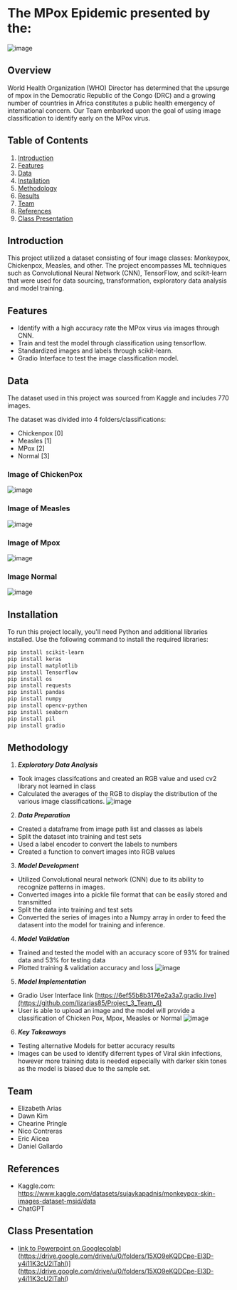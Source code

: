 # The MPox Epidemic presented by the:
![image](https://github.com/user-attachments/assets/ce382959-92b4-4fa9-a641-f2fda0a4916a)


## Overview

World Health Organization (WHO) Director has determined that the upsurge of mpox in the Democratic Republic of the Congo (DRC) and a growing number of countries in Africa constitutes a public health emergency of international concern. Our Team embarked upon the goal of using image classification to identify early on the MPox virus. 

## Table of Contents

1. [Introduction](#introduction)
2. [Features](#features)
3. [Data](#data)
4. [Installation](#installation)
5. [Methodology](#methodology)
6. [Results](#results)
7. [Team](#team)
8. [References](#references)
9. [Class Presentation](#class)

## Introduction

This project utilized a dataset consisting of four image classes: Monkeypox, Chickenpox, Measles, and other. The project encompasses ML techniques such as Convolutional Neural Network (CNN), TensorFlow, and scikit-learn
that were used for data sourcing, transformation, exploratory data analysis and model training.

## Features

- Identify with a high accuracy rate the MPox virus via images through CNN.
- Train and test the model through classification using tensorflow.
- Standardized images and labels through scikit-learn.
- Gradio Interface to test the image classification model.

## Data

The dataset used in this project was sourced from Kaggle and includes 770 images.

The dataset was divided into 4 folders/classifications:

- Chickenpox [0]
- Measles [1]
- MPox [2]
- Normal [3]

### Image of ChickenPox
![image](https://github.com/user-attachments/assets/f8b362a4-9421-44e3-ab6e-e32fba740845)


### Image of Measles
![image](https://github.com/user-attachments/assets/8ff36fc1-9eed-4188-9b48-fde9f1cffea4)

### Image of Mpox
![image](https://github.com/user-attachments/assets/fd9663eb-bb25-4bf4-a0b1-a3126c096fb8)

### Image Normal
![image](https://github.com/user-attachments/assets/422843aa-fa4c-4537-85f7-ec18b17d2623)

## Installation

To run this project locally, you'll need Python and additional libraries installed. Use the following command to install the required libraries:

```bash
pip install scikit-learn
pip install keras
pip install matplotlib
pip install Tensorflow
pip install os
pip install requests
pip install pandas
pip install numpy
pip install opencv-python
pip install seaborn
pip install pil
pip install gradio
```

## Methodology 

1. ***Exploratory Data Analysis***  
* Took images classifcations and created an RGB value and used cv2 library not learned in class
* Calculated the averages of the RGB to display the distribution of the various image classifications.
 ![image](https://github.com/user-attachments/assets/6d10fa7b-6096-43e5-b5ec-75695300bb10)

  
2. ***Data Preparation***  
* Created a dataframe from image path list and classes as labels  
* Split the dataset into training and test sets
* Used a label encoder to convert the labels to numbers
* Created a function to convert images into RGB values

3. ***Model Development***
* Utilized Convolutional neural network (CNN) due to its ability to recognize patterns in images.
* Converted images into a pickle file format that can be easily stored and transmitted
* Split the data into training and test sets
* Converted the series of images into a Numpy array in order to feed the datasent into the model for training and inference.


4. ***Model Validation***
* Trained and tested the model with an accuracy score of 93% for trained data and 53% for testing data
* Plotted training & validation accuracy and loss
![image](https://github.com/user-attachments/assets/f67e7f8a-9a93-4b6b-8551-317f07d2bd4a)


5.  ***Model Implementation***
* Gradio User Interface link [https://6ef55b8b3176e2a3a7.gradio.live](https://github.com/lizarias85/Project_3_Team_4)
* User is able to upload an image and the model will provide a classification of Chicken Pox, Mpox, Measles or Normal
  ![image](https://github.com/user-attachments/assets/8bf34850-605a-45ac-92ff-1f6bfbdd6856)


6.  ***Key Takeaways***
* Testing alternative Models for better accuracy results
* Images can be used to identify diferrent types of Viral skin infections, however more training data is needed especially with darker skin tones as the model is biased due to the sample set.

## Team

- Elizabeth Arias
- Dawn Kim
- Chearine Pringle
- Nico Contreras
- Eric Alicea
- Daniel Gallardo
  
## References

- Kaggle.com: https://www.kaggle.com/datasets/sujaykapadnis/monkeypox-skin-images-dataset-msid/data
- ChatGPT
  
## Class Presentation
- [link to Powerpoint on Googlecolab]([https://docs.google.com/presentation/d/1W_JQiCiDouNFOa--RUsmTu8Y6nX2NVHU/edit#slide=id.p1)](https://drive.google.com/drive/u/0/folders/15XO9eKQDCpe-El3D-y4i11K3cU2lTahI)](https://drive.google.com/drive/u/0/folders/15XO9eKQDCpe-El3D-y4i11K3cU2lTahI)

